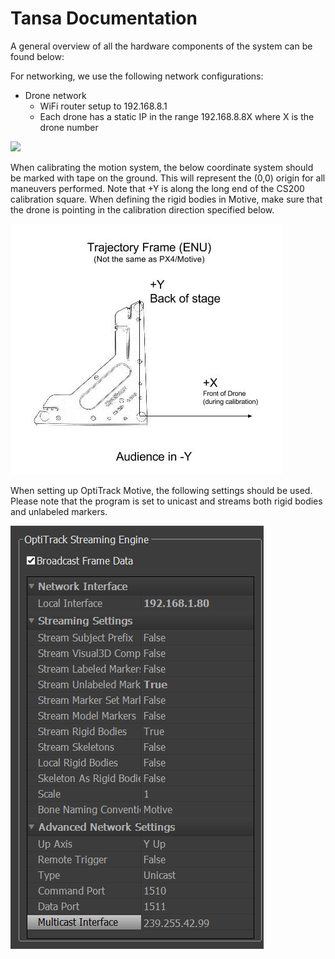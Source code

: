 Tansa Documentation
===================

A general overview of all the hardware components of the system can be found below:

For networking, we use the following network configurations:

- Drone network
	- WiFi router setup to 192.168.8.1
	- Each drone has a static IP in the range 192.168.8.8X where X is the drone number


![](system-overview.png)


When calibrating the motion system, the below coordinate system should be marked with tape on the ground. This will represent the (0,0) origin for all maneuvers performed. Note that +Y is along the long end of the CS200 calibration square. When defining the rigid bodies in Motive, make sure that the drone is pointing in the calibration direction specified below.

![](coordinate-frame.jpg)


When setting up OptiTrack Motive, the following settings should be used. Please note that the program is set to unicast and streams both rigid bodies and unlabeled markers.

![](motive-settings.png)
